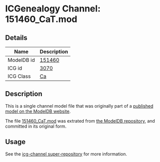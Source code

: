 # ICGenealogy Channel: 151460\_CaT.mod

## Details

Name | Description
---- | -----------
ModelDB id | [151460](http://senselab.med.yale.edu/ModelDB/ShowModel.cshtml?model=151460)
ICG id | [3070](http://icg.neurotheory.ox.ac.uk/channels/3/3070)
ICG Class | [Ca](http://icg.neurotheory.ox.ac.uk/channels/3)

## Description

This is a single channel model file that was originally part of a [published model on the ModelDB website](http://senselab.med.yale.edu/mModelDB/ShowModel.cshtml?model=151460).

The file [151460\_CaT.mod](151460_CaT.mod) was extrated from [the ModelDB repository](http://senselab.med.yale.edu/ModelDB/ShowModel.cshtml?model=151460), and committed in its original form.

## Usage

See the [icg-channel super-repository](https://github.com/icgenealogy/icg-channels) for more information.